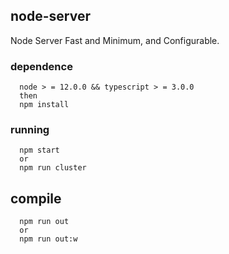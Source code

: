 ## node-server
Node Server Fast and Minimum, and Configurable.

### dependence
```
  node > = 12.0.0 && typescript > = 3.0.0
  then
  npm install
```

### running
```
  npm start
  or
  npm run cluster
```

## compile
```
  npm run out
  or
  npm run out:w
```